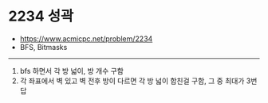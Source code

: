 # 2234 성곽

- https://www.acmicpc.net/problem/2234
- BFS, Bitmasks
---
1. bfs 하면서 각 방 넓이, 방 개수 구함
2. 각 좌표에서 벽 있고 벽 전후 방이 다르면 각 방 넓이 합친걸 구함, 그 중 최대가 3번 답
